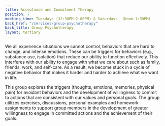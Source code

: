 ```yaml
---
title: Acceptance and Commitment Therapy
position: 7
meeting_time: Tuesdays (12:30PM-2:00PM) & Saturdays  (Noon-1:00PM)
back_href: "/services/group-psychotherapy"
back_title: Group Psychotherapy
layout: tertiary
---
```


We all experience situations we cannot control, behaviors that are hard to change, and intense emotions.  These can be triggers for behaviors (e.g., substance use, isolation) that reduce our ability to function effectively.  This interferes with our ability to engage with what we care about such as family, friends, work, and self-care.  As a result, we become stuck in a cycle of negative behavior that makes it harder and harder to achieve what we want in life.

This  group explores the triggers (thoughts, emotions, memories, physical pain) for avoidant behaviors and the development of willingness to commit to actions that are consistent with our values and personal goals.  The group utilizes exercises, discussions, personal examples and homework assignments to support group members in the development of greater willingness to engage in committed actions and the achievement of their goals.
